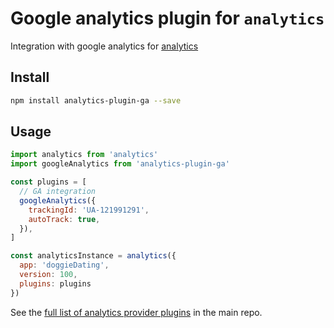 # Google analytics plugin for `analytics`

Integration with google analytics for [analytics](https://www.npmjs.com/package/analytics)

## Install

```bash
npm install analytics-plugin-ga --save
```

## Usage

```js
import analytics from 'analytics'
import googleAnalytics from 'analytics-plugin-ga'

const plugins = [
  // GA integration
  googleAnalytics({
    trackingId: 'UA-121991291',
    autoTrack: true,
  }),
]

const analyticsInstance = analytics({
  app: 'doggieDating',
  version: 100,
  plugins: plugins
})
```

See the [full list of analytics provider plugins](https://github.com/DavidWells/analytics#current-plugins) in the main repo.
